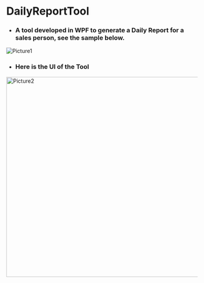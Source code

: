 # DailyReportTool

- ### A tool developed in WPF to generate a Daily Report for a sales person, see the sample below.

![Picture1](https://user-images.githubusercontent.com/86848360/233104803-23dbda2a-3f83-4ccb-9e26-f1e6cadfe422.png)

- ### Here is the UI of the Tool

<img width="526" alt="Picture2" src="https://user-images.githubusercontent.com/86848360/233105895-1a3504ef-ef81-4e51-8b09-bd6c4ac9a507.png">


